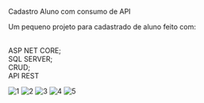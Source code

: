 Cadastro Aluno com consumo de API

Um pequeno projeto para cadastrado de aluno feito com:


<br/>ASP NET CORE;
<br/>SQL SERVER;
<br/>CRUD;
<br/>API REST


 
![1](https://user-images.githubusercontent.com/87546094/155845213-13be5d26-f0ce-41bf-94b4-0f01507ef930.jpg)
![2](https://user-images.githubusercontent.com/87546094/155845216-aca36344-485a-4def-a7ec-9cd6b06a7e22.jpg)
![3](https://user-images.githubusercontent.com/87546094/155845215-d3db0406-bd7e-4dfa-ad51-7bcee649268a.jpg)
![4](https://user-images.githubusercontent.com/87546094/155845217-0681cfd1-1ca6-42a6-a3e8-451630363f4c.jpg)
![5](https://user-images.githubusercontent.com/87546094/155845218-35ca5acf-3b00-4533-9ccc-e57b5480cd6c.jpg)
